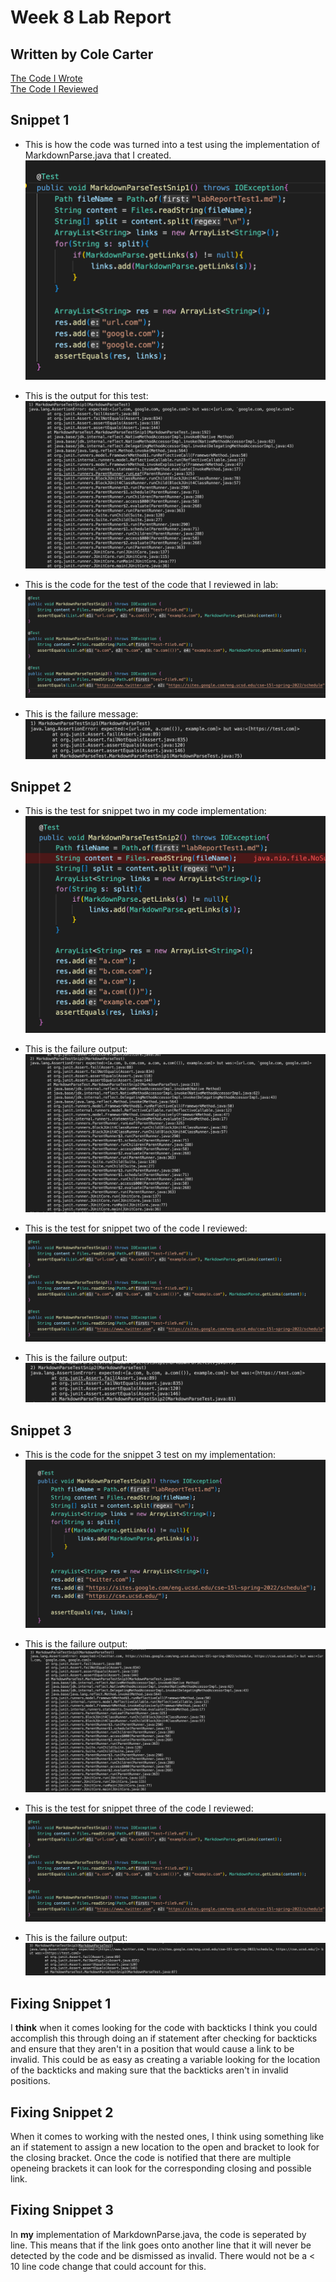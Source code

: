 Week 8 Lab Report
===

Written by Cole Carter
---


[The Code I Wrote](https://github.com/colecarter96/markdown-parser)\
[The Code I Reviewed](https://github.com/philliptwu/markdown-parser)



Snippet 1
---

* This is how the code was turned into a test using the implementation of MarkdownParse.java that I created.
![Image](screenshots/Screen%20Shot%202022-05-22%20at%2010.50.53%20PM.png)

* This is the output for this test:
![Image](screenshots/Screen%20Shot%202022-05-22%20at%2010.39.04%20PM.png)

* This is the code for the test of the code that I reviewed in lab:
![Image](screenshots/Screen%20Shot%202022-05-22%20at%2010.50.35%20PM.png)

* This is the failure message:
![Image](screenshots/Screen%20Shot%202022-05-22%20at%2010.48.33%20PM.png)


Snippet 2
---

* This is the test for snippet two in my code implementation:
![Image](screenshots/Screen%20Shot%202022-05-22%20at%2010.51.03%20PM.png)

* This is the failure output:
![Image](screenshots/Screen%20Shot%202022-05-22%20at%2010.39.17%20PM.png)

* This is the test for snippet two of the code I reviewed:
![Image](screenshots//Screen%20Shot%202022-05-22%20at%2010.50.35%20PM.png)

* This is the failure output:
![Image](screenshots/Screen%20Shot%202022-05-22%20at%2010.48.53%20PM.png)


Snippet 3
---

* This is the code for the snippet 3 test on my implementation:
![Image](screenshots/Screen%20Shot%202022-05-22%20at%2010.51.11%20PM.png)

* This is the failure output:
![Image](screenshots/Screen%20Shot%202022-05-22%20at%2010.39.34%20PM.png)

* This is the test for snippet three of the code I reviewed:
![Image](screenshots/Screen%20Shot%202022-05-22%20at%2010.50.35%20PM.png)

* This is the failure output:
![Image](screenshots/Screen%20Shot%202022-05-22%20at%2010.49.03%20PM.png)


Fixing Snippet 1
---

 I __think__ when it comes looking for the code with backticks I think you could accomplish this through doing an if statement after checking for backticks and ensure that they aren't in a position that would cause a link to be invalid. This could be as easy as creating a variable looking for the location of the backticks and making sure that the backticks aren't in invalid positions.


Fixing Snippet 2
---

When it comes to working with the nested ones, I think using something like an if statement to assign a new location to the open and bracket to look for the closing bracket. Once the code is notified that there are multiple openeing brackets it can look for the corresponding closing and possible link.


Fixing Snippet 3
---

In __my__ implementation of MarkdownParse.java, the code is seperated by line. This means that if the link goes onto another line that it will never be detected by the code and be dismissed as invalid. There would not be a < 10 line code change that could account for this.

